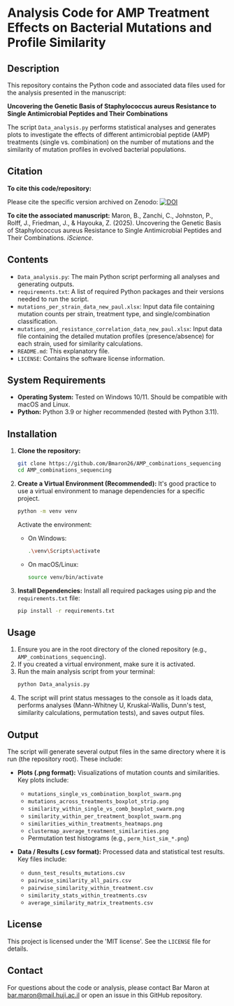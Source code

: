 # Analysis Code for AMP Treatment Effects on Bacterial Mutations and Profile Similarity

## Description

This repository contains the Python code and associated data files used for the analysis presented in the manuscript:

**Uncovering the Genetic Basis of Staphylococcus aureus Resistance to Single Antimicrobial Peptides and Their Combinations**


The script `Data_analysis.py` performs statistical analyses and generates plots to investigate the effects of different antimicrobial peptide (AMP) treatments (single vs. combination) on the number of mutations and the similarity of mutation profiles in evolved bacterial populations.

## Citation

**To cite this code/repository:**

Please cite the specific version archived on Zenodo:
[![DOI](https://zenodo.org/badge/DOI/10.5281/zenodo.15125182.svg)](https://doi.org/10.5281/zenodo.15125182)


**To cite the associated manuscript:**
Maron, B., Zanchi, C., Johnston, P., Rolff, J., Friedman, J., & Hayouka, Z. (2025). Uncovering the Genetic Basis of Staphylococcus aureus Resistance to Single Antimicrobial Peptides and Their Combinations. _iScience_.


## Contents

* `Data_analysis.py`: The main Python script performing all analyses and generating outputs.
* `requirements.txt`: A list of required Python packages and their versions needed to run the script.
* `mutations_per_strain_data_new_paul.xlsx`: Input data file containing mutation counts per strain, treatment type, and single/combination classification.
* `mutations_and_resistance_correlation_data_new_paul.xlsx`: Input data file containing the detailed mutation profiles (presence/absence) for each strain, used for similarity calculations.
* `README.md`: This explanatory file.
* `LICENSE`: Contains the software license information.

## System Requirements

* **Operating System:** Tested on Windows 10/11. Should be compatible with macOS and Linux.
* **Python:** Python 3.9 or higher recommended (tested with Python 3.11).

## Installation

1.  **Clone the repository:**
    ```bash
    git clone https://github.com/Bmaron26/AMP_combinations_sequencing
    cd AMP_combinations_sequencing
    ```

2.  **Create a Virtual Environment (Recommended):**
    It's good practice to use a virtual environment to manage dependencies for a specific project.
    ```bash
    python -m venv venv
    ```
    Activate the environment:
    * On Windows:
        ```bash
        .\venv\Scripts\activate
        ```
    * On macOS/Linux:
        ```bash
        source venv/bin/activate
        ```

3.  **Install Dependencies:**
    Install all required packages using pip and the `requirements.txt` file:
    ```bash
    pip install -r requirements.txt
    ```

## Usage

1.  Ensure you are in the root directory of the cloned repository (e.g., `AMP_combinations_sequencing`).
2.  If you created a virtual environment, make sure it is activated.
3.  Run the main analysis script from your terminal:
    ```bash
    python Data_analysis.py
    ```
4.  The script will print status messages to the console as it loads data, performs analyses (Mann-Whitney U, Kruskal-Wallis, Dunn's test, similarity calculations, permutation tests), and saves output files.

## Output

The script will generate several output files in the same directory where it is run (the repository root). These include:

* **Plots (.png format):** Visualizations of mutation counts and similarities. Key plots include:
    * `mutations_single_vs_combination_boxplot_swarm.png`
    * `mutations_across_treatments_boxplot_strip.png`
    * `similarity_within_single_vs_comb_boxplot_swarm.png`
    * `similarity_within_per_treatment_boxplot_swarm.png`
    * `similarities_within_treatments_heatmaps.png`
    * `clustermap_average_treatment_similarities.png`
    * Permutation test histograms (e.g., `perm_hist_sim_*.png`)

* **Data / Results (.csv format):** Processed data and statistical test results. Key files include:
    * `dunn_test_results_mutations.csv`
    * `pairwise_similarity_all_pairs.csv`
    * `pairwise_similarity_within_treatment.csv`
    * `similarity_stats_within_treatments.csv`
    * `average_similarity_matrix_treatments.csv`


## License

This project is licensed under the 'MIT license'. See the `LICENSE` file for details.

## Contact

For questions about the code or analysis, please contact Bar Maron at bar.maron@mail.huji.ac.il or open an issue in this GitHub repository.
